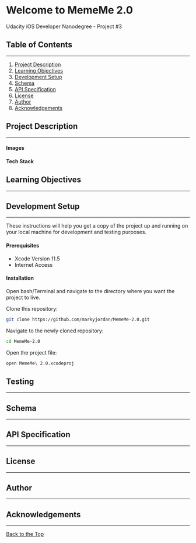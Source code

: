 # Welcome to MemeMe 2.0
Udacity iOS Developer Nanodegree - Project #3

## Table of Contents
---
1.  [Project Description](#Project-Description)
1.  [Learning Objectives](#Learning-Objectives)
1.  [Development Setup](#Development-Setup)
1.  [Schema](#Schema)
1.  [API Specification](#API-Specification)
1.  [License](#License)
1.  [Author](#Author)
1.  [Acknowledgements](#Acknowledgements)

## Project Description
---

#### Images



#### Tech Stack



## Learning Objectives
---


## Development Setup
---
These instructions will help you get a copy of the project up and running on your local machine for development and testing purposes.

#### Prerequisites
- Xcode Version 11.5
- Internet Access


#### Installation

Open bash/Terminal and navigate to the directory where you want the project to live.

Clone this repository:
```bash
git clone https://github.com/markyjordan/MemeMe-2.0.git
```
Navigate to the newly cloned repository:
```bash
cd MemeMe-2.0
```
Open the project file:
```bash
open MemeMe\ 2.0.xcodeproj
```

## Testing
---


## Schema
---


## API Specification
---


## License
---


## Author
---


## Acknowledgements
---


[Back to the Top](#Welcome-to-MemeMe-2.0)